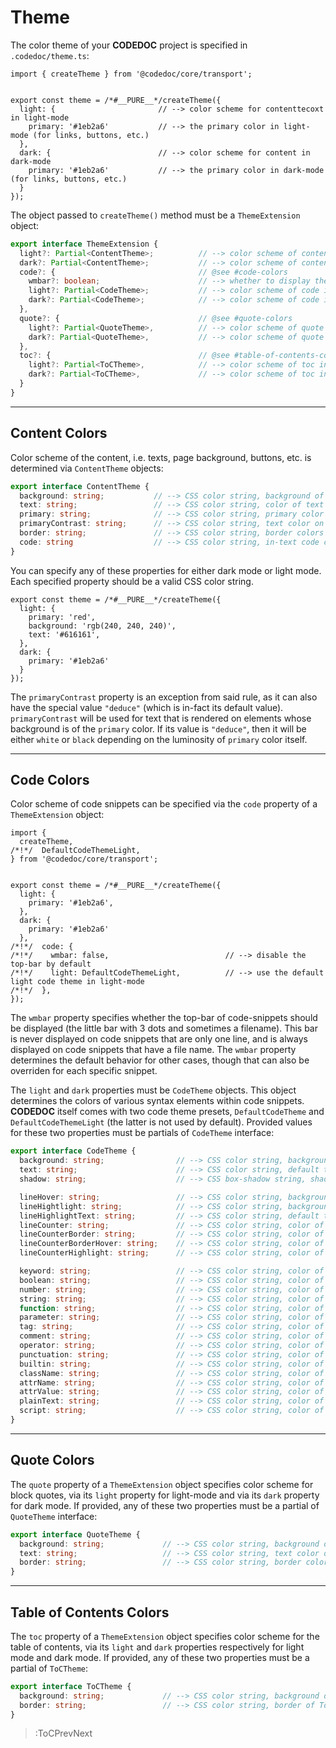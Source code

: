 # Theme

The color theme of your **CODEDOC** project is specified in `.codedoc/theme.ts`:

```tsx | .codedoc/theme.ts
import { createTheme } from '@codedoc/core/transport';


export const theme = /*#__PURE__*/createTheme({
  light: {                       // --> color scheme for contenttecoxt in light-mode
    primary: '#1eb2a6'           // --> the primary color in light-mode (for links, buttons, etc.)
  },
  dark: {                        // --> color scheme for content in dark-mode
    primary: '#1eb2a6'           // --> the primary color in dark-mode (for links, buttons, etc.)
  }
});
```

The object passed to `createTheme()` method must be a `ThemeExtension` object:

```ts
export interface ThemeExtension {
  light?: Partial<ContentTheme>;          // --> color scheme of content in light-mode
  dark?: Partial<ContentTheme>;           // --> color scheme of content in dark-mode
  code?: {                                // @see #code-colors
    wmbar?: boolean;                      // --> whether to display the top-bar of a code snippet
    light?: Partial<CodeTheme>;           // --> color scheme of code in light-mode
    dark?: Partial<CodeTheme>;            // --> color scheme of code in dark-mode
  },
  quote?: {                               // @see #quote-colors
    light?: Partial<QuoteTheme>,          // --> color scheme of quote blocks in light mode
    dark?: Partial<QuoteTheme>,           // --> color scheme of quote blocks in dark mode
  },
  toc?: {                                 // @see #table-of-contents-colors
    light?: Partial<ToCTheme>,            // --> color scheme of toc in light mode
    dark?: Partial<ToCTheme>,             // --> color scheme of toc in dark mode
  }
}
```

---

## Content Colors

Color scheme of the content, i.e. texts, page background, buttons, etc. is determined via `ContentTheme` objects:

```ts
export interface ContentTheme {
  background: string;           // --> CSS color string, background of the page
  text: string;                 // --> CSS color string, color of text
  primary: string;              // --> CSS color string, primary color (for buttons, links, etc)
  primaryContrast: string;      // --> CSS color string, text color on primary background (e.g. buttons)
  border: string;               // --> CSS color string, border colors
  code: string                  // --> CSS color string, in-text code color
}
```

You can specify any of these properties for either dark mode or light mode. Each specified property
should be a valid CSS color string.

```tsx | .codedoc/theme.ts
export const theme = /*#__PURE__*/createTheme({
  light: {
    primary: 'red',
    background: 'rgb(240, 240, 240)',
    text: '#616161',
  },
  dark: {
    primary: '#1eb2a6'
  }
});
```

The `primaryContrast` property is an exception from said rule, as it can also have the special value `"deduce"`
(which is in-fact its default value). `primaryContrast` will be used for text that is rendered on elements
whose background is of the `primary` color. If its value is `"deduce"`, then it will be either `white` or `black`
depending on the luminosity of `primary` color itself.

---

## Code Colors

Color scheme of code snippets can be specified via the `code` property of a `ThemeExtension` object:

```tsx | .codedoc/theme.ts
import { 
  createTheme, 
/*!*/  DefaultCodeThemeLight,
} from '@codedoc/core/transport';


export const theme = /*#__PURE__*/createTheme({
  light: {
    primary: '#1eb2a6',
  },
  dark: {
    primary: '#1eb2a6'
  },
/*!*/  code: {
/*!*/    wmbar: false,                          // --> disable the top-bar by default
/*!*/    light: DefaultCodeThemeLight,          // --> use the default light code theme in light-mode
/*!*/  },
});
```

The `wmbar` property specifies whether the top-bar of code-snippets should be displayed (the little bar
with 3 dots and sometimes a filename). This bar is never displayed on code snippets that are only one line,
and is always displayed on code snippets that have a file name. The `wmbar` property determines
the default behavior for other cases, though that can also be overriden for each specific snippet.

The `light` and `dark` properties must be `CodeTheme` objects. This object determines the colors of
various syntax elements within code snippets. **CODEDOC** itself comes with two code theme presets,
`DefaultCodeTheme` and `DefaultCodeThemeLight` (the latter is not used by default). Provided values
for these two properties must be partials of `CodeTheme` interface:

```ts
export interface CodeTheme {
  background: string;                // --> CSS color string, background of the snippet
  text: string;                      // --> CSS color string, default text color
  shadow: string;                    // --> CSS box-shadow string, shadow around a snippet

  lineHover: string;                 // --> CSS color string, background of a hovered line
  lineHightlight: string;            // --> CSS color string, background of a highlighted line
  lineHighlightText: string;         // --> CSS color string, default text color of a highlighted line
  lineCounter: string;               // --> CSS color string, color of line counters
  lineCounterBorder: string;         // --> CSS color string, color of the line counter border
  lineCounterBorderHover: string;    // --> CSS color string, color of the line counter border in a hovered line
  lineCounterHighlight: string;      // --> CSS color string, color of line counter in a highlighted line

  keyword: string;                   // --> CSS color string, color of keywords, e.g. `import`, `return`, etc.
  boolean: string;                   // --> CSS color string, color of boolean values
  number: string;                    // --> CSS color string, color of numeric values
  string: string;                    // --> CSS color string, color of string literals
  function: string;                  // --> CSS color string, color of function tokens
  parameter: string;                 // --> CSS color string, color of function parameters
  tag: string;                       // --> CSS color string, color of HTML, JSX and TSX tags
  comment: string;                   // --> CSS color string, color of comments
  operator: string;                  // --> CSS color string, color of operators
  punctuation: string;               // --> CSS color string, color of punctuation tokens
  builtin: string;                   // --> CSS color string, color of builtin values
  className: string;                 // --> CSS color string, color of tag class names (HTML/JSX/TSX)
  attrName: string;                  // --> CSS color string, color of tag attribute names (HTML/JSX/TSX)
  attrValue: string;                 // --> CSS color string, color of tag attribute values (HTML/JSX/TSX)
  plainText: string;                 // --> CSS color string, color of plain text in HTML/JSX/TSX tags
  script: string;                    // --> CSS color string, color of script tokens
}
```

---

## Quote Colors

The `quote` property of a `ThemeExtension` object specifies color scheme for block quotes, via its `light` property
for light-mode and via its `dark` property for dark mode. If provided, any of these two properties must be
a partial of `QuoteTheme` interface:

```ts
export interface QuoteTheme {
  background: string;             // --> CSS color string, background of block-quotes
  text: string;                   // --> CSS color string, text color of block-quotes
  border: string;                 // --> CSS color string, border color for block-quotes
}
```

---

## Table of Contents Colors

The `toc` property of a `ThemeExtension` object specifies color scheme for the table of contents, via its `light`
and `dark` properties respectively for light mode and dark mode. If provided, any of these two properties must
be a partial of `ToCTheme`:

```ts
export interface ToCTheme {
  background: string;             // --> CSS color string, background of ToC
  border: string;                 // --> CSS color string, border of ToC
}
```

> :ToCPrevNext
